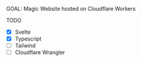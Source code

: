 GOAL: Magic Website hosted on Cloudflare Workers

TODO

- [x] Svelte
- [x] Typescript
- [ ] Tailwind
- [ ] Cloudflare Wrangler